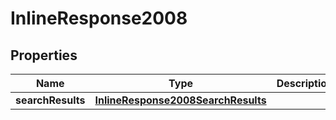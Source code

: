
# InlineResponse2008

## Properties
Name | Type | Description | Notes
------------ | ------------- | ------------- | -------------
**searchResults** | [**InlineResponse2008SearchResults**](InlineResponse2008SearchResults.md) |  |  [optional]



